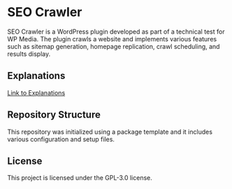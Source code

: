 # SEO Crawler

SEO Crawler is a WordPress plugin developed as part of a technical test for WP Media. The plugin crawls a website and implements various features such as sitemap generation, homepage replication, crawl scheduling, and results display.


## Explanations

[Link to Explanations](explanation.md)

## Repository Structure

This repository was initialized using a package template and it includes various configuration and setup files.

## License

This project is licensed under the GPL-3.0 license.
